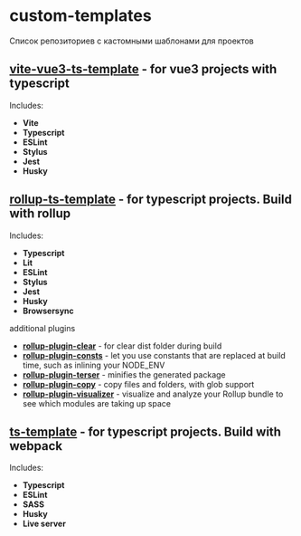 # custom-templates

Список репозиториев с кастомными шаблонами для проектов

## [vite-vue3-ts-template](https://github.com/DanilChugaev/vite-vue3-ts-template) - for vue3 projects with typescript

Includes: 
  - **Vite**
  - **Typescript**
  - **ESLint**
  - **Stylus**
  - **Jest**
  - **Husky**


## [rollup-ts-template](https://github.com/DanilChugaev/rollup-ts-template) - for typescript projects. Build with rollup

Includes:
- **Typescript**
- **Lit**
- **ESLint**
- **Stylus**
- **Jest**
- **Husky**
- **Browsersync**

additional plugins

- **[rollup-plugin-clear](https://www.npmjs.com/package/rollup-plugin-clear)** - for clear dist folder during build
- **[rollup-plugin-consts](https://www.npmjs.com/package/rollup-plugin-consts)** - let you use constants that are replaced at build time, such as inlining your NODE_ENV
- **[rollup-plugin-terser](https://www.npmjs.com/package/rollup-plugin-terser)** - minifies the generated package
- **[rollup-plugin-copy](https://www.npmjs.com/package/rollup-plugin-copy)** - copy files and folders, with glob support
- **[rollup-plugin-visualizer](https://www.npmjs.com/package/rollup-plugin-visualizer)** - visualize and analyze your Rollup bundle to see which modules are taking up space


## [ts-template](https://github.com/DanilChugaev/ts-template) - for typescript projects. Build with webpack

Includes:
- **Typescript**
- **ESLint**
- **SASS**
- **Husky**
- **Live server**
